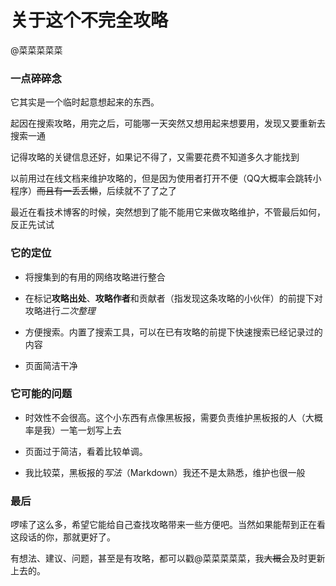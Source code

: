 # 关于这个不完全攻略

@菜菜菜菜菜

### 一点碎碎念

它其实是一个临时起意想起来的东西。

起因在搜索攻略，用完之后，可能哪一天突然又想用起来想要用，发现又要重新去搜索一通

记得攻略的关键信息还好，如果记不得了，又需要花费不知道多久才能找到

以前用过在线文档来维护攻略的，但是因为使用者打开不便（QQ大概率会跳转小程序）~~而且有一丢丢懒~~，后续就不了了之了

最近在看技术博客的时候，突然想到了能不能用它来做攻略维护，不管最后如何，反正先试试

### 它的定位

* 将搜集到的有用的网络攻略进行整合


* 在标记**攻略出处**、**攻略作者**和贡献者（指发现这条攻略的小伙伴）的前提下对攻略进行*二次整理*


* 方便搜索。内置了搜索工具，可以在已有攻略的前提下快速搜索已经记录过的内容


* 页面简洁干净

###  它可能的问题

*  时效性不会很高。这个小东西有点像黑板报，需要负责维护黑板报的人（大概率是我）一笔一划写上去


*  页面过于简洁，看着比较单调。


*  我比较菜，黑板报的*写法*（Markdown）我还不是太熟悉，维护也很一般

###  最后

啰嗦了这么多，希望它能给自己查找攻略带来一些方便吧。当然如果能帮到正在看这段话的你，那就更好了。

有想法、建议、问题，甚至是有攻略，都可以戳@菜菜菜菜菜，我~~大概~~会及时更新上去的。





